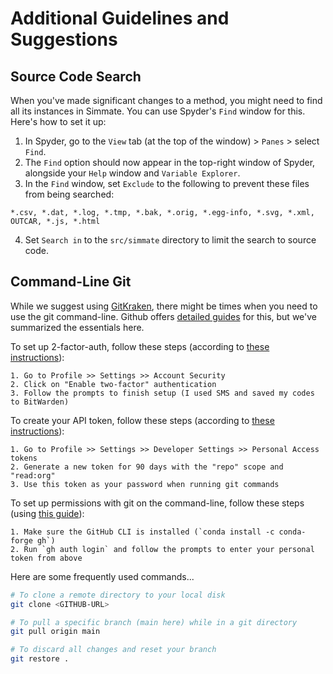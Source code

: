 # Additional Guidelines and Suggestions

## Source Code Search
When you've made significant changes to a method, you might need to find all its instances in Simmate. You can use Spyder's `Find` window for this. Here's how to set it up:

1. In Spyder, go to the `View` tab (at the top of the window) > `Panes` > select `Find`.
2. The `Find` option should now appear in the top-right window of Spyder, alongside your `Help` window and `Variable Explorer`.
3. In the `Find` window, set `Exclude` to the following to prevent these files from being searched:
```
*.csv, *.dat, *.log, *.tmp, *.bak, *.orig, *.egg-info, *.svg, *.xml, OUTCAR, *.js, *.html
```
4. Set `Search in` to the `src/simmate` directory to limit the search to source code.

## Command-Line Git

While we suggest using [GitKraken](https://www.gitkraken.com/), there might be times when you need to use the git command-line. Github offers [detailed guides](https://docs.github.com/en/github/using-git/getting-started-with-git-and-github) for this, but we've summarized the essentials here.

To set up 2-factor-auth, follow these steps (according to [these instructions](https://docs.github.com/en/github/authenticating-to-github/securing-your-account-with-two-factor-authentication-2fa/configuring-two-factor-authentication)):

    1. Go to Profile >> Settings >> Account Security
    2. Click on "Enable two-factor" authentication
    3. Follow the prompts to finish setup (I used SMS and saved my codes to BitWarden)

To create your API token, follow these steps (according to [these instructions](https://docs.github.com/en/github/authenticating-to-github/keeping-your-account-and-data-secure/creating-a-personal-access-token)):

    1. Go to Profile >> Settings >> Developer Settings >> Personal Access tokens
    2. Generate a new token for 90 days with the "repo" scope and "read:org"
    3. Use this token as your password when running git commands

To set up permissions with git on the command-line, follow these steps (using [this guide](https://docs.github.com/en/get-started/getting-started-with-git/caching-your-github-credentials-in-git)):

    1. Make sure the GitHub CLI is installed (`conda install -c conda-forge gh`)
    2. Run `gh auth login` and follow the prompts to enter your personal token from above

Here are some frequently used commands...
``` bash
# To clone a remote directory to your local disk
git clone <GITHUB-URL>

# To pull a specific branch (main here) while in a git directory
git pull origin main

# To discard all changes and reset your branch
git restore .
```